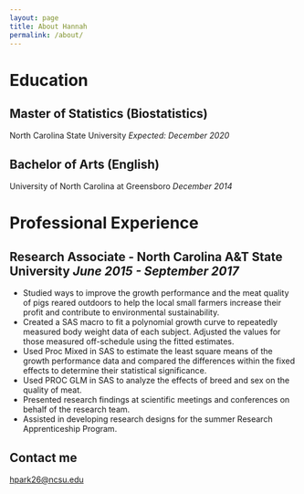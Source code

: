 ```yaml
---
layout: page
title: About Hannah
permalink: /about/
---
```


# Education  
## Master of Statistics (Biostatistics)  
North Carolina State University *Expected: December 2020*  

## Bachelor of Arts (English)  
University of North Carolina at Greensboro *December 2014*  

# Professional Experience  
## Research Associate - North Carolina A&T State University *June 2015 - September 2017*  
* Studied ways to improve the growth performance and the meat quality of pigs reared outdoors to help the local small farmers increase their profit and contribute to environmental sustainability.  
* Created a SAS macro to fit a polynomial growth curve to repeatedly measured body weight data of each subject. Adjusted the values for those measured off-schedule using the fitted estimates.  
* Used Proc Mixed in SAS to estimate the least square means of the growth performance data and compared the differences within the fixed effects to determine their statistical significance.  
* Used PROC GLM in SAS to analyze the effects of breed and sex on the quality of meat.  
* Presented research findings at scientific meetings and conferences on behalf of the research team.  
* Assisted in developing research designs for the summer Research Apprenticeship Program.  

## Contact me  
[hpark26@ncsu.edu](mailto:hpark26@ncsu.edu)
